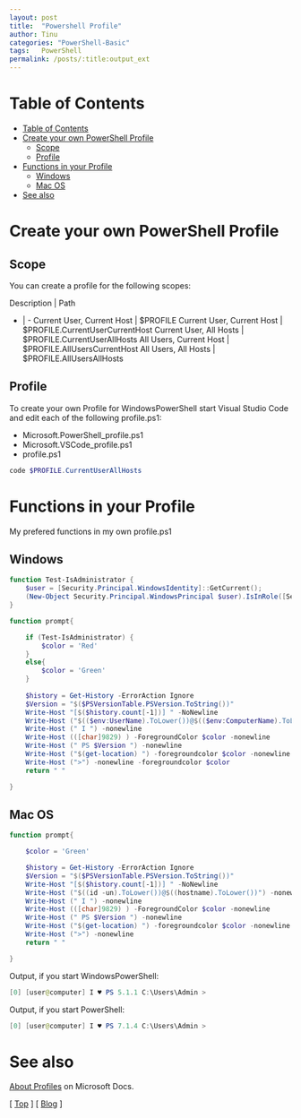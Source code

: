 ```yaml
---
layout: post
title:  "Powershell Profile"
author: Tinu
categories: "PowerShell-Basic"
tags:   PowerShell
permalink: /posts/:title:output_ext
---
```


# Table of Contents

- [Table of Contents](#table-of-contents)
- [Create your own PowerShell Profile](#create-your-own-powershell-profile)
  - [Scope](#scope)
  - [Profile](#profile)
- [Functions in your Profile](#functions-in-your-profile)
  - [Windows](#windows)
  - [Mac OS](#mac-os)
- [See also](#see-also)

# Create your own PowerShell Profile

## Scope

You can create a profile for the following scopes:

Description | Path
- | -
Current User, Current Host | $PROFILE
Current User, Current Host | $PROFILE.CurrentUserCurrentHost
Current User, All Hosts | $PROFILE.CurrentUserAllHosts
All Users, Current Host | $PROFILE.AllUsersCurrentHost
All Users, All Hosts | $PROFILE.AllUsersAllHosts

## Profile

To create your own Profile for WindowsPowerShell start Visual Studio Code and edit each of the following profile.ps1:

- Microsoft.PowerShell_profile.ps1
- Microsoft.VSCode_profile.ps1
- profile.ps1

````powershell
code $PROFILE.CurrentUserAllHosts
````

# Functions in your Profile

My prefered functions in my own profile.ps1

## Windows

````powershell
function Test-IsAdministrator {
    $user = [Security.Principal.WindowsIdentity]::GetCurrent();
    (New-Object Security.Principal.WindowsPrincipal $user).IsInRole([Security.Principal.WindowsBuiltinRole]::Administrator)
}

function prompt{

    if (Test-IsAdministrator) {
        $color = 'Red'
    }
    else{
        $color = 'Green'
    }
    
    $history = Get-History -ErrorAction Ignore
    $Version = "$($PSVersionTable.PSVersion.ToString())"
    Write-Host "[$($history.count[-1])] " -NoNewline
    Write-Host ("$(($env:UserName).ToLower())@$(($env:ComputerName).ToLower())") -nonewline -foregroundcolor $color
    Write-Host (" I ") -nonewline
    Write-Host (([char]9829) ) -ForegroundColor $color -nonewline
    Write-Host (" PS $Version ") -nonewline
    Write-Host ("$(get-location) ") -foregroundcolor $color -nonewline
    Write-Host (">") -nonewline -foregroundcolor $color
    return " "

}
````

## Mac OS

````powershell
function prompt{

    $color = 'Green'

    $history = Get-History -ErrorAction Ignore
    $Version = "$($PSVersionTable.PSVersion.ToString())"
    Write-Host "[$($history.count[-1])] " -NoNewline
    Write-Host ("$((id -un).ToLower())@$((hostname).ToLower())") -nonewline -foregroundcolor $color
    Write-Host (" I ") -nonewline
    Write-Host (([char]9829) ) -ForegroundColor $color -nonewline
    Write-Host (" PS $Version ") -nonewline
    Write-Host ("$(get-location) ") -foregroundcolor $color -nonewline
    Write-Host (">") -nonewline
    return " "

}
````

Output, if you start WindowsPowerShell:

````powershell
[0] [user@computer] I ♥ PS 5.1.1 C:\Users\Admin >
````

Output, if you start PowerShell:

````powershell
[0] [user@computer] I ♥ PS 7.1.4 C:\Users\Admin >
````

# See also

[About Profiles](https://docs.microsoft.com/en-us/powershell/module/microsoft.powershell.core/about/about_profiles?view=powershell-6) on Microsoft Docs.

[ [Top](#table-of-contents) ] [ [Blog](../categories.html) ]